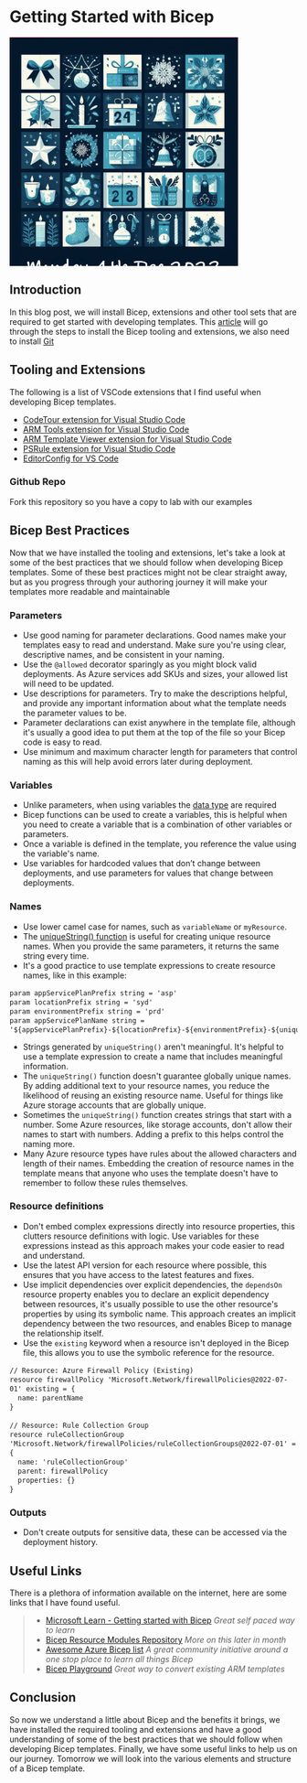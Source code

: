 # Getting Started with Bicep

<div style="width: 400px; height: 400px; overflow: hidden;">
  <img src="./.images/4th.png" alt="Bicep Advent Calendar" style="clip: rect(0px,60px,200px,0px);">
</div>

## Introduction

In this blog post, we will install Bicep, extensions and other tool sets that are required to get started with developing templates. This [article](https://learn.microsoft.com/en-us/azure/azure-resource-manager/bicep/install) will go through the steps to install the Bicep tooling and extensions, we also need to install [Git](https://git-scm.com/downloads)

## Tooling and Extensions

The following is a list of VSCode extensions that I find useful when developing Bicep templates.

- [CodeTour extension for Visual Studio Code](https://marketplace.visualstudio.com/items?itemName=vsls-contrib.codetour)
- [ARM Tools extension for Visual Studio Code](https://marketplace.visualstudio.com/items?itemName=msazurermtools.azurerm-vscode-tools)
- [ARM Template Viewer extension for Visual Studio Code](https://marketplace.visualstudio.com/items?itemName=bencoleman.armview)
- [PSRule extension for Visual Studio Code](https://marketplace.visualstudio.com/items?itemName=bewhite.psrule-vscode)
- [EditorConfig for VS Code](https://marketplace.visualstudio.com/items?itemName=EditorConfig.EditorConfig)

### Github Repo

Fork this repository so you have a copy to lab with our examples

## Bicep Best Practices

Now that we have installed the tooling and extensions, let's take a look at some of the best practices that we should follow when developing Bicep templates. Some of these best practices might not be clear straight away, but as you progress through your authoring journey it will make your templates more readable and maintainable

### Parameters

- Use good naming for parameter declarations. Good names make your templates easy to read and understand. Make sure you're using clear, descriptive names, and be consistent in your naming.
- Use the `@allowed` decorator sparingly as you might block valid deployments. As Azure services add SKUs and sizes, your allowed list will need to be updated.
- Use descriptions for parameters. Try to make the descriptions helpful, and provide any important information about what the template needs the parameter values to be.
- Parameter declarations can exist anywhere in the template file, although it's usually a good idea to put them at the top of the file so your Bicep code is easy to read.
- Use minimum and maximum character length for parameters that control naming as this will help avoid errors later during deployment.

### Variables

- Unlike parameters, when using variables the [data type](https://github.com/MicrosoftDocs/azure-docs/blob/main/articles/azure-resource-manager/bicep/data-types.md) are required
- Bicep functions can be used to create a variables, this is helpful when you need to create a variable that is a combination of other variables or parameters.
- Once a variable is defined in the template, you reference the value using the variable's name.
- Use variables for hardcoded values that don’t change between deployments, and use parameters for values that change between deployments.

### Names

- Use lower camel case for names, such as `variableName` or `myResource`.
- The [uniqueString() function](https://learn.microsoft.com/en-us/azure/azure-resource-manager/bicep/bicep-functions-string#uniquestring) is useful for creating unique resource names. When you provide the same parameters, it returns the same string every time.
- It's a good practice to use template expressions to create resource names, like in this example:

```bicep
param appServicePlanPrefix string = 'asp'
param locationPrefix string = 'syd'
param environmentPrefix string = 'prd'
param appServicePlanName string = '${appServicePlanPrefix}-${locationPrefix}-${environmentPrefix}-${uniqueString(resourceGroup().id)}'

```

- Strings generated by `uniqueString()` aren't meaningful. It's helpful to use a template expression to create a name that includes meaningful information.
- The `uniqueString()` function doesn't guarantee globally unique names. By adding additional text to your resource names, you reduce the likelihood of reusing an existing resource name. Useful for things like Azure storage accounts that are globally unique.
- Sometimes the `uniqueString()` function creates strings that start with a number. Some Azure resources, like storage accounts, don't allow their names to start with numbers. Adding a prefix to this helps control the naming more.
- Many Azure resource types have rules about the allowed characters and length of their names. Embedding the creation of resource names in the template means that anyone who uses the template doesn't have to remember to follow these rules themselves.

### Resource definitions

- Don't embed complex expressions directly into resource properties, this clutters resource definitions with logic. Use variables for these expressions instead as this approach makes your code easier to read and understand.
- Use the latest API version for each resource where possible, this ensures that you have access to the latest features and fixes.
- Use implicit dependencies over explicit dependencies, the `dependsOn` resource property enables you to declare an explicit dependency between resources, it's usually possible to use the other resource's properties by using its symbolic name. This approach creates an implicit dependency between the two resources, and enables Bicep to manage the relationship itself.
- Use the `existing` keyword when a resource isn't deployed in the Bicep file, this allows you to use the symbolic reference for the resource.

```bicep
// Resource: Azure Firewall Policy (Existing)
resource firewallPolicy 'Microsoft.Network/firewallPolicies@2022-07-01' existing = {
  name: parentName
}

// Resource: Rule Collection Group
resource ruleCollectionGroup 'Microsoft.Network/firewallPolicies/ruleCollectionGroups@2022-07-01' = {
  name: 'ruleCollectionGroup'
  parent: firewallPolicy
  properties: {}
}

```

### Outputs

- Don't create outputs for sensitive data, these can be accessed via the deployment history.

## Useful Links

There is a plethora of information available on the internet, here are some links that I have found useful.

>- [Microsoft Learn - Getting started with Bicep](https://learn.microsoft.com/en-us/azure/azure-resource-manager/bicep/learn-bicep) *Great self paced way to learn*
>- [Bicep Resource Modules Repository](https://github.com/Azure/ResourceModules) *More on this later in month*
>- [Awesome Azure Bicep list](https://github.com/ElYusubov/AWESOME-Azure-Bicep) *A great community initiative around a one stop place to learn all things Bicep*
>- [Bicep Playground](https://azure.github.io/bicep/) *Great way to convert existing ARM templates*

## Conclusion

So now we understand a little about Bicep and the benefits it brings, we have installed the required tooling and extensions and have a good understanding of some of the best practices that we should follow when developing Bicep templates. Finally, we have some useful links to help us on our journey. Tomorrow we will look into the various elements and structure of a Bicep template.
